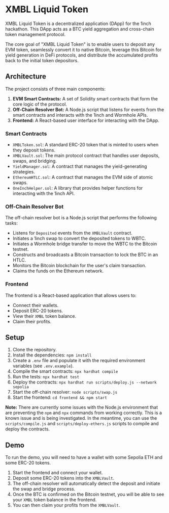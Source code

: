 # XMBL Liquid Token

XMBL Liquid Token is a decentralized application (DApp) for the 1inch hackathon. This DApp acts as a BTC yield aggregation and cross-chain token management protocol.

The core goal of "XMBL Liquid Token" is to enable users to deposit any EVM token, seamlessly convert it to native Bitcoin, leverage this Bitcoin for yield generation in DeFi protocols, and distribute the accumulated profits back to the initial token depositors.

## Architecture

The project consists of three main components:

1.  **EVM Smart Contracts:** A set of Solidity smart contracts that form the core logic of the protocol.
2.  **Off-Chain Resolver Bot:** A Node.js script that listens for events from the smart contracts and interacts with the 1inch and Wormhole APIs.
3.  **Frontend:** A React-based user interface for interacting with the DApp.

### Smart Contracts

*   `XMBLToken.sol`: A standard ERC-20 token that is minted to users when they deposit tokens.
*   `XMBLVault.sol`: The main protocol contract that handles user deposits, swaps, and bridging.
*   `YieldManager.sol`: A contract that manages the yield-generating strategies.
*   `EthereumHTLC.sol`: A contract that manages the EVM side of atomic swaps.
*   `OneInchHelper.sol`: A library that provides helper functions for interacting with the 1inch API.

### Off-Chain Resolver Bot

The off-chain resolver bot is a Node.js script that performs the following tasks:

*   Listens for `Deposited` events from the `XMBLVault` contract.
*   Initiates a 1inch swap to convert the deposited tokens to WBTC.
*   Initiates a Wormhole bridge transfer to move the WBTC to the Bitcoin testnet.
*   Constructs and broadcasts a Bitcoin transaction to lock the BTC in an HTLC.
*   Monitors the Bitcoin blockchain for the user's claim transaction.
*   Claims the funds on the Ethereum network.

### Frontend

The frontend is a React-based application that allows users to:

*   Connect their wallets.
*   Deposit ERC-20 tokens.
*   View their `XMBL` token balance.
*   Claim their profits.

## Setup

1.  Clone the repository.
2.  Install the dependencies: `npm install`
3.  Create a `.env` file and populate it with the required environment variables (see `.env.example`).
4.  Compile the smart contracts: `npx hardhat compile`
5.  Run the tests: `npx hardhat test`
6.  Deploy the contracts: `npx hardhat run scripts/deploy.js --network sepolia`
7.  Start the off-chain resolver: `node scripts/swap.js`
8.  Start the frontend: `cd frontend && npm start`

**Note:** There are currently some issues with the Node.js environment that are preventing the `npm` and `npx` commands from working correctly. This is a known issue and is being investigated. In the meantime, you can use the `scripts/compile.js` and `scripts/deploy-ethers.js` scripts to compile and deploy the contracts.

## Demo

To run the demo, you will need to have a wallet with some Sepolia ETH and some ERC-20 tokens.

1.  Start the frontend and connect your wallet.
2.  Deposit some ERC-20 tokens into the `XMBLVault`.
3.  The off-chain resolver will automatically detect the deposit and initiate the swap and bridge process.
4.  Once the BTC is confirmed on the Bitcoin testnet, you will be able to see your `XMBL` token balance in the frontend.
5.  You can then claim your profits from the `XMBLVault`.
